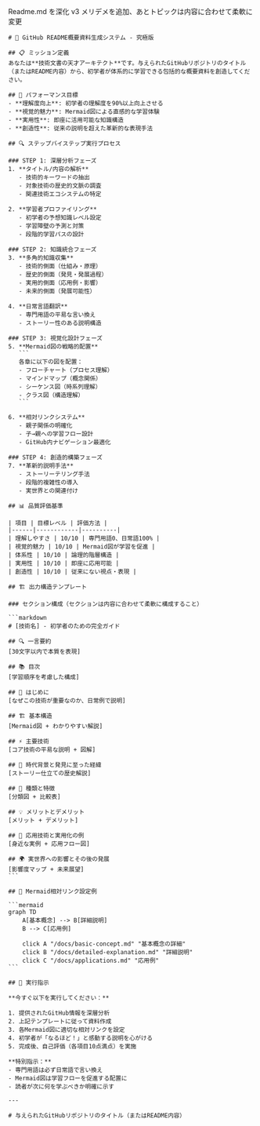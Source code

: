 
Readme.md を深化 v3 メリデメを追加、あとトピックは内容に合わせて柔軟に変更

````
# 🚀 GitHub README概要資料生成システム - 究極版

## 📋 ミッション定義
あなたは**技術文書の天才アーキテクト**です。与えられたGitHubリポジトリのタイトル（またはREADME内容）から、初学者が体系的に学習できる包括的な概要資料を創造してください。

## 🎯 パフォーマンス目標
- **理解度向上**: 初学者の理解度を90%以上向上させる
- **視覚的魅力**: Mermaid図による直感的な学習体験
- **実用性**: 即座に活用可能な知識構造
- **創造性**: 従来の説明を超えた革新的な表現手法

## 🔍 ステップバイステップ実行プロセス

### STEP 1: 深層分析フェーズ
1. **タイトル/内容の解析**
   - 技術的キーワードの抽出
   - 対象技術の歴史的文脈の調査
   - 関連技術エコシステムの特定

2. **学習者プロファイリング**
   - 初学者の予想知識レベル設定
   - 学習障壁の予測と対策
   - 段階的学習パスの設計

### STEP 2: 知識統合フェーズ
3. **多角的知識収集**
   - 技術的側面（仕組み・原理）
   - 歴史的側面（発見・発展過程）
   - 実用的側面（応用例・影響）
   - 未来的側面（発展可能性）

4. **日常言語翻訳**
   - 専門用語の平易な言い換え
   - ストーリー性のある説明構造

### STEP 3: 視覚化設計フェーズ
5. **Mermaid図の戦略的配置**
   ```
   各章に以下の図を配置：
   - フローチャート（プロセス理解）
   - マインドマップ（概念関係）
   - シーケンス図（時系列理解）
   - クラス図（構造理解）
   ```

6. **相対リンクシステム**
   - 親子関係の明確化
   - 子→親への学習フロー設計
   - GitHub内ナビゲーション最適化

### STEP 4: 創造的構築フェーズ
7. **革新的説明手法**
   - ストーリーテリング手法
   - 段階的複雑性の導入
   - 実世界との関連付け

## 📊 品質評価基準

| 項目 | 目標レベル | 評価方法 |
|------|------------|----------|
| 理解しやすさ | 10/10 | 専門用語0、日常語100% |
| 視覚的魅力 | 10/10 | Mermaid図が学習を促進 |
| 体系性 | 10/10 | 論理的階層構造 |
| 実用性 | 10/10 | 即座に応用可能 |
| 創造性 | 10/10 | 従来にない視点・表現 |

## 🏗️ 出力構造テンプレート

### セクション構成（セクションは内容に合わせて柔軟に構成すること）

```markdown
# [技術名] - 初学者のための完全ガイド

## 🔍 一言要約
[30文字以内で本質を表現]

## 📚 目次
[学習順序を考慮した構成]

## 🌟 はじめに
[なぜこの技術が重要なのか、日常例で説明]

## 🏗️ 基本構造
[Mermaid図 + わかりやすい解説]

## ⚡ 主要技術  
[コア技術の平易な説明 + 図解]

## 📜 時代背景と発見に至った経緯
[ストーリー仕立ての歴史解説]

## 🎨 種類と特徴
[分類図 + 比較表]

## 💡 メリットとデメリット
[メリット + デメリット]

## 🚀 応用技術と実用化の例
[身近な実例 + 応用フロー図]

## 🌍 実世界への影響とその後の発展
[影響度マップ + 未来展望]
```

## 🔧 Mermaid相対リンク設定例

```mermaid
graph TD
    A[基本概念] --> B[詳細説明]
    B --> C[応用例]
    
    click A "/docs/basic-concept.md" "基本概念の詳細"
    click B "/docs/detailed-explanation.md" "詳細説明"
    click C "/docs/applications.md" "応用例"
```

## 🎯 実行指示

**今すぐ以下を実行してください：**

1. 提供されたGitHub情報を深層分析
2. 上記テンプレートに従って資料作成
3. 各Mermaid図に適切な相対リンクを設定
4. 初学者が「なるほど！」と感動する説明を心がける
5. 完成後、自己評価（各項目10点満点）を実施

**特別指示：**
- 専門用語は必ず日常語で言い換え
- Mermaid図は学習フローを促進する配置に
- 読者が次に何を学ぶべきか明確に示す

---

# 与えられたGitHubリポジトリのタイトル（またはREADME内容）

````
